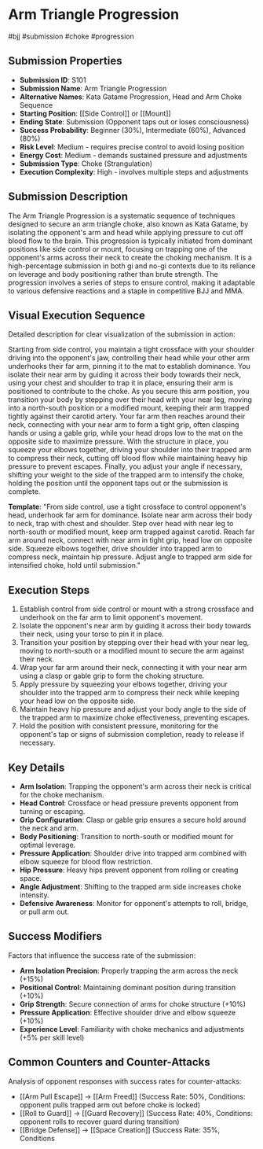 # Arm Triangle Progression
#bjj #submission #choke #progression

## Submission Properties
- **Submission ID**: S101
- **Submission Name**: Arm Triangle Progression
- **Alternative Names**: Kata Gatame Progression, Head and Arm Choke Sequence
- **Starting Position**: [[Side Control]] or [[Mount]]
- **Ending State**: Submission (Opponent taps out or loses consciousness)
- **Success Probability**: Beginner (30%), Intermediate (60%), Advanced (80%)
- **Risk Level**: Medium - requires precise control to avoid losing position
- **Energy Cost**: Medium - demands sustained pressure and adjustments
- **Submission Type**: Choke (Strangulation)
- **Execution Complexity**: High - involves multiple steps and adjustments

## Submission Description
The Arm Triangle Progression is a systematic sequence of techniques designed to secure an arm triangle choke, also known as Kata Gatame, by isolating the opponent's arm and head while applying pressure to cut off blood flow to the brain. This progression is typically initiated from dominant positions like side control or mount, focusing on trapping one of the opponent's arms across their neck to create the choking mechanism. It is a high-percentage submission in both gi and no-gi contexts due to its reliance on leverage and body positioning rather than brute strength. The progression involves a series of steps to ensure control, making it adaptable to various defensive reactions and a staple in competitive BJJ and MMA.

## Visual Execution Sequence
Detailed description for clear visualization of the submission in action:

Starting from side control, you maintain a tight crossface with your shoulder driving into the opponent's jaw, controlling their head while your other arm underhooks their far arm, pinning it to the mat to establish dominance. You isolate their near arm by guiding it across their body towards their neck, using your chest and shoulder to trap it in place, ensuring their arm is positioned to contribute to the choke. As you secure this arm position, you transition your body by stepping over their head with your near leg, moving into a north-south position or a modified mount, keeping their arm trapped tightly against their carotid artery. Your far arm then reaches around their neck, connecting with your near arm to form a tight grip, often clasping hands or using a gable grip, while your head drops low to the mat on the opposite side to maximize pressure. With the structure in place, you squeeze your elbows together, driving your shoulder into their trapped arm to compress their neck, cutting off blood flow while maintaining heavy hip pressure to prevent escapes. Finally, you adjust your angle if necessary, shifting your weight to the side of the trapped arm to intensify the choke, holding the position until the opponent taps out or the submission is complete.

**Template**: "From side control, use a tight crossface to control opponent's head, underhook far arm for dominance. Isolate near arm across their body to neck, trap with chest and shoulder. Step over head with near leg to north-south or modified mount, keep arm trapped against carotid. Reach far arm around neck, connect with near arm in tight grip, head low on opposite side. Squeeze elbows together, drive shoulder into trapped arm to compress neck, maintain hip pressure. Adjust angle to trapped arm side for intensified choke, hold until submission."

## Execution Steps
1. Establish control from side control or mount with a strong crossface and underhook on the far arm to limit opponent's movement.
2. Isolate the opponent's near arm by guiding it across their body towards their neck, using your torso to pin it in place.
3. Transition your position by stepping over their head with your near leg, moving to north-south or a modified mount to secure the arm against their neck.
4. Wrap your far arm around their neck, connecting it with your near arm using a clasp or gable grip to form the choking structure.
5. Apply pressure by squeezing your elbows together, driving your shoulder into the trapped arm to compress their neck while keeping your head low on the opposite side.
6. Maintain heavy hip pressure and adjust your body angle to the side of the trapped arm to maximize choke effectiveness, preventing escapes.
7. Hold the position with consistent pressure, monitoring for the opponent's tap or signs of submission completion, ready to release if necessary.

## Key Details
- **Arm Isolation**: Trapping the opponent's arm across their neck is critical for the choke mechanism.
- **Head Control**: Crossface or head pressure prevents opponent from turning or escaping.
- **Grip Configuration**: Clasp or gable grip ensures a secure hold around the neck and arm.
- **Body Positioning**: Transition to north-south or modified mount for optimal leverage.
- **Pressure Application**: Shoulder drive into trapped arm combined with elbow squeeze for blood flow restriction.
- **Hip Pressure**: Heavy hips prevent opponent from rolling or creating space.
- **Angle Adjustment**: Shifting to the trapped arm side increases choke intensity.
- **Defensive Awareness**: Monitor for opponent's attempts to roll, bridge, or pull arm out.

## Success Modifiers
Factors that influence the success rate of the submission:
- **Arm Isolation Precision**: Properly trapping the arm across the neck (+15%)
- **Positional Control**: Maintaining dominant position during transition (+10%)
- **Grip Strength**: Secure connection of arms for choke structure (+10%)
- **Pressure Application**: Effective shoulder drive and elbow squeeze (+10%)
- **Experience Level**: Familiarity with choke mechanics and adjustments (+5% per skill level)

## Common Counters and Counter-Attacks
Analysis of opponent responses with success rates for counter-attacks:
- [[Arm Pull Escape]] → [[Arm Freed]] (Success Rate: 50%, Conditions: opponent pulls trapped arm out before choke is locked)
- [[Roll to Guard]] → [[Guard Recovery]] (Success Rate: 40%, Conditions: opponent rolls to recover guard during transition)
- [[Bridge Defense]] → [[Space Creation]] (Success Rate: 35%, Conditions
